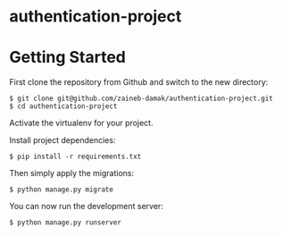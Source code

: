 # authentication-project


# Getting Started

First clone the repository from Github and switch to the new directory:

    $ git clone git@github.com/zaineb-damak/authentication-project.git
    $ cd authentication-project
    
Activate the virtualenv for your project.
    
Install project dependencies:

    $ pip install -r requirements.txt
    
    
Then simply apply the migrations:

    $ python manage.py migrate
    

You can now run the development server:

    $ python manage.py runserver
